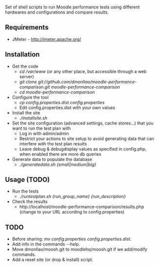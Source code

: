Set of shell scripts to run Moodle performance tests using different hardwares and configurations and compare results.

## Requirements
* JMeter - http://jmeter.apache.org/

## Installation
* Get the code
    + *cd /var/www* (or any other place, but accessible through a web server)
    + *git clone git://github.com/dmonllao/moodle-performance-comparison.git moodle-performance-comparison*
    + *cd moodle-performance-comparison*
* Configure the tool
    + *cp config.properties.dist config.properties*
    + Edit config.properties.dist with your own values
* Install the site
    + *./installsite.sh*
* Set the site configuration (advanced settings, cache stores...) that you want to run the test plan with
    + Log in with admin/admin
    + Restrict your actions to site setup to avoid generating data that can interfere with the test plan results
    + Leave debug & debugdisplay values as specified in config.php, when enabled there are more db queries
* Generate data to populate the database
    + *./generatedata.sh {small|medium|big}*

## Usage (TODO)
* Run the tests
    + *./runtestplan.sh {run_group_name} {run_description}*
* Check the results
    + http://localhost/moodle-performance-comparison/results.php (change to your URL according to config.properties)

## TODO
* Before sharing: *mv config.properties config.properties.dist*.
* Add info in the commands --help.
* Move dmonllao/moosh.git to moodlehq/moosh.git if we add/modify commands.
* Add a reset site (or drop & install) script.
